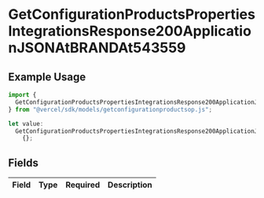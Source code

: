 # GetConfigurationProductsPropertiesIntegrationsResponse200ApplicationJSONAtBRANDAt543559

## Example Usage

```typescript
import {
  GetConfigurationProductsPropertiesIntegrationsResponse200ApplicationJSONAtBRANDAt543559,
} from "@vercel/sdk/models/getconfigurationproductsop.js";

let value:
  GetConfigurationProductsPropertiesIntegrationsResponse200ApplicationJSONAtBRANDAt543559 =
    {};
```

## Fields

| Field       | Type        | Required    | Description |
| ----------- | ----------- | ----------- | ----------- |